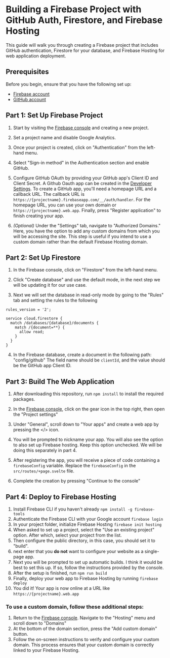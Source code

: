 # Building a Firebase Project with GitHub Auth, Firestore, and Firebase Hosting

This guide will walk you through creating a Firebase project that includes GitHub authentication, Firestore for your database, and Firebase Hosting for web application deployment.

## Prerequisites

Before you begin, ensure that you have the following set up:

- [Firebase account](https://console.firebase.google.com/)
- [GitHub account](https://github.com/)

## Part 1: Set Up Firebase Project

1. Start by visiting the [Firebase console](https://console.firebase.google.com/) and creating a new project.

2. Set a project name and disable Google Analytics.

3. Once your project is created, click on "Authentication" from the left-hand menu.

4. Select "Sign-in method" in the Authentication section and enable GitHub.

5. Configure GitHub OAuth by providing your GitHub app's Client ID and Client Secret. A Github Oauth app can be created in the [Developer Settings](https://github.com/settings/developers). To create a GitHub app, you'll need a homepage URL and a callback URL. The callback URL is `https://{projectname}.firebaseapp.com/__/auth/handler`. For the homepage URL, you can use your own domain or `https://{projectname}.web.app`. Finally, press "Register application" to finish creating your app.

6. *(Optional)* Under the "Settings" tab, navigate to "Authorized Domains." Here, you have the option to add any custom domains from which you will be accessing the site. This step is useful if you intend to use a custom domain rather than the default Firebase Hosting domain.

## Part 2: Set Up Firestore

1. In the Firebase console, click on "Firestore" from the left-hand menu.

2. Click "Create database" and use the default mode, in the next step we will be updating it for our use case.

3. Next we will set the database in read-only mode by going to the "Rules" tab and setting the rules to the following
```
rules_version = '2';

service cloud.firestore {
  match /databases/{database}/documents {
    match /{document=**} {
      allow read;
    }
  }
}
```

4. In the Firebase database, create a document in the following path: "config/github" The field name should be `clientId`, and the value should be the GitHub app Client ID.

## Part 3: Build The Web Application

1. After downloading this repository, run `npm install` to install the required packages.

2. In the [Firebase console](https://console.firebase.google.com/), click on the gear icon in the top right, then open the "Project settings"

3. Under "General", scroll down to "Your apps" and create a web app by pressing the </> icon.
5. You will be prompted to nickname your app. You will also see the option to also set up Firebase hosting. Keep this option unchecked. We will be doing this separately in part 4.

4. After registering the app, you will receive a piece of code containing a `firebaseConfig` variable. Replace the `firebaseConfig` in the `src/routes/+page.svelte` file.

5. Complete the creation by pressing "Continue to the console"

## Part 4: Deploy to Firebase Hosting

1. Install Firebase CLI if you haven't already
`npm install -g firebase-tools`
2. Authenticate the Firebase CLI with your Google account
`firebase login`
3. In your project folder, initialize Firebase Hosting
`firebase init hosting`
4. When asked to set up a project, select the "Use an existing project" option. After which, select your project from the list.
5. Then configure the public directory, in this case, you should set it to "build".
6. next enter that you **do not** want to configure your website as a single-page app.
7. Next you will be prompted to set up automatic builds. I think it would be best to set this up. If so, follow the instructions provided by the console.
8. After the setup is finished, run `npm run build`
9. Finally, deploy your web app to Firebase Hosting by running
`firebase deploy`
10. You did it! Your app is now online at a URL like `https://{projectname}.web.app`

### To use a custom domain, follow these additional steps:
1. Return to the [Firebase console](https://console.firebase.google.com/). Navigate to the "Hosting" menu and scroll down to "Domains"
2. At the bottom of the domain section, press the "Add custom domain" button.
3. Follow the on-screen instructions to verify and configure your custom domain. This process ensures that your custom domain is correctly linked to your Firebase Hosting.
